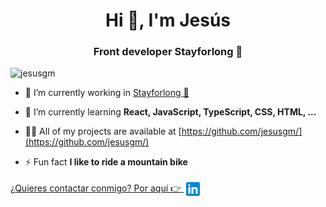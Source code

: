 <h1 align="center">Hi 👋, I'm Jesús</h1>
<h3 align="center">Front developer Stayforlong 🚀</h3>

<p align="left"> 
<img src="https://komarev.com/ghpvc/?username=jesusgm" alt="jesusgm" /> </p>

- 🔭 I’m currently working in [Stayforlong 🚀](https://www.stayforlong.com/)

- 🌱 I’m currently learning **React, JavaScript, TypeScript, CSS, HTML, ...**

- 👨‍💻 All of my projects are available at [https://github.com/jesusgm/](https://github.com/jesusgm/)

- ⚡ Fun fact **I like to ride a mountain bike**

<p align="left">
    <a href="https://www.linkedin.com/in/jesusgandaramartinez/" target="blank">
        ¿Quieres contactar conmigo? Por aquí 👉
        <img align="center" src="linkedin.svg" alt="https://www.linkedin.com/in/jesusgandaramartinez/" height="30" width="30" />
    </a>
</p>
